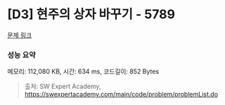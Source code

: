 # [D3] 현주의 상자 바꾸기 - 5789 

[문제 링크](https://swexpertacademy.com/main/code/problem/problemDetail.do?contestProbId=AWYygN36Qn8DFAVm) 

### 성능 요약

메모리: 112,080 KB, 시간: 634 ms, 코드길이: 852 Bytes



> 출처: SW Expert Academy, https://swexpertacademy.com/main/code/problem/problemList.do